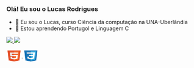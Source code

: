 ### Olá! Eu sou o Lucas Rodrigues

- 🔭 Eu sou o Lucas, curso Ciência da computação na UNA-Uberlândia
- 🌱 Estou aprendendo Portugol e Linguagem C
 <div>
  <a href="https://github.com/lucasfars">
  <img height="180em" src="https://github-readme-stats.vercel.app/api?username=lucasfars&show_icons=true&theme=dark&include_all_commits=true&count_private=true"/>
  <img height="180em" src="https://github-readme-stats.vercel.app/api/top-langs/?username=lucasfars&layout=compact&langs_count=7&theme=dark"/>
</div>
 
<div style="display: inline_block"><br>
  <img align="center" alt="Rafa-HTML" height="30" width="40" src="https://raw.githubusercontent.com/devicons/devicon/master/icons/html5/html5-original.svg">
  <img align="center" alt="Rafa-CSS" height="30" width="40" src="https://raw.githubusercontent.com/devicons/devicon/master/icons/css3/css3-original.svg">
 </div>


